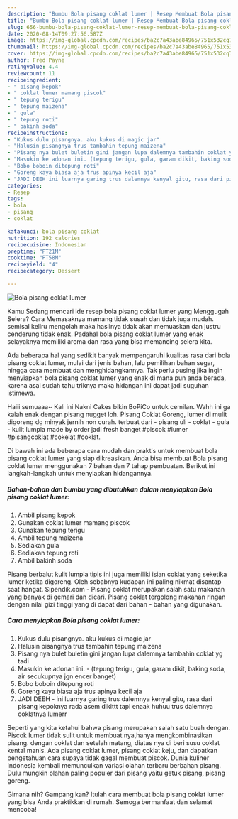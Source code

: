 ```yaml
---
description: "Bumbu Bola pisang coklat lumer | Resep Membuat Bola pisang coklat lumer Yang Bisa Manjain Lidah"
title: "Bumbu Bola pisang coklat lumer | Resep Membuat Bola pisang coklat lumer Yang Bisa Manjain Lidah"
slug: 656-bumbu-bola-pisang-coklat-lumer-resep-membuat-bola-pisang-coklat-lumer-yang-bisa-manjain-lidah
date: 2020-08-14T09:27:56.587Z
image: https://img-global.cpcdn.com/recipes/ba2c7a43abe84965/751x532cq70/bola-pisang-coklat-lumer-foto-resep-utama.jpg
thumbnail: https://img-global.cpcdn.com/recipes/ba2c7a43abe84965/751x532cq70/bola-pisang-coklat-lumer-foto-resep-utama.jpg
cover: https://img-global.cpcdn.com/recipes/ba2c7a43abe84965/751x532cq70/bola-pisang-coklat-lumer-foto-resep-utama.jpg
author: Fred Payne
ratingvalue: 4.4
reviewcount: 11
recipeingredient:
- " pisang kepok"
- " coklat lumer mamang piscok"
- " tepung terigu"
- " tepung maizena"
- " gula"
- " tepung roti"
- " bakinh soda"
recipeinstructions:
- "Kukus dulu pisangnya. aku kukus di magic jar"
- "Halusin pisangnya trus tambahin tepung maizena"
- "Pisang nya bulet buletin gini jangan lupa dalemnya tambahin coklat yg tadi"
- "Masukin ke adonan ini. (tepung terigu, gula, garam dikit, baking soda, air secukupnya jgn encer banget)"
- "Bobo boboin ditepung roti"
- "Goreng kaya biasa aja trus apinya kecil aja"
- "JADI DEEH ini luarnya garing trus dalemnya kenyal gitu, rasa dari pisang kepoknya rada asem dikittt tapi enaak huhuu trus dalemnya coklatnya lumerr"
categories:
- Resep
tags:
- bola
- pisang
- coklat

katakunci: bola pisang coklat 
nutrition: 192 calories
recipecuisine: Indonesian
preptime: "PT21M"
cooktime: "PT58M"
recipeyield: "4"
recipecategory: Dessert

---
```



![Bola pisang coklat lumer](https://img-global.cpcdn.com/recipes/ba2c7a43abe84965/751x532cq70/bola-pisang-coklat-lumer-foto-resep-utama.jpg)

Kamu Sedang mencari ide resep bola pisang coklat lumer yang Menggugah Selera? Cara Memasaknya memang tidak susah dan tidak juga mudah. semisal keliru mengolah maka hasilnya tidak akan memuaskan dan justru cenderung tidak enak. Padahal bola pisang coklat lumer yang enak selayaknya memiliki aroma dan rasa yang bisa memancing selera kita.

Ada beberapa hal yang sedikit banyak mempengaruhi kualitas rasa dari bola pisang coklat lumer, mulai dari jenis bahan, lalu pemilihan bahan segar, hingga cara membuat dan menghidangkannya. Tak perlu pusing jika ingin menyiapkan bola pisang coklat lumer yang enak di mana pun anda berada, karena asal sudah tahu triknya maka hidangan ini dapat jadi suguhan istimewa.

Haiii semuaaa~ Kali ini Nakni Cakes bikin BoPiCo untuk cemilan. Wahh ini ga kalah enak dengan pisang nugget loh. Pisang Coklat Goreng, lumer di mulit digoreng dg minyak jernih non curah. terbuat dari - pisang uli - coklat - gula - kulit lumpia made by order jadi fresh banget #piscok #lumer #pisangcoklat #cokelat #coklat.


Di bawah ini ada beberapa cara mudah dan praktis untuk membuat bola pisang coklat lumer yang siap dikreasikan. Anda bisa membuat Bola pisang coklat lumer menggunakan 7 bahan dan 7 tahap pembuatan. Berikut ini langkah-langkah untuk menyiapkan hidangannya.

<!--inarticleads1-->

##### Bahan-bahan dan bumbu yang dibutuhkan dalam menyiapkan Bola pisang coklat lumer:

1. Ambil  pisang kepok
1. Gunakan  coklat lumer mamang piscok
1. Gunakan  tepung terigu
1. Ambil  tepung maizena
1. Sediakan  gula
1. Sediakan  tepung roti
1. Ambil  bakinh soda


Pisang berbalut kulit lumpia tipis ini juga memiliki isian coklat yang seketika lumer ketika digoreng. Oleh sebabnya kudapan ini paling nikmat disantap saat hangat. Sipendik.com - Pisang coklat merupakan salah satu makanan yang banyak di gemari dan dicari. Pisang coklat tergolong makanan ringan dengan nilai gizi tinggi yang di dapat dari bahan - bahan yang digunakan. 

<!--inarticleads2-->

##### Cara menyiapkan Bola pisang coklat lumer:

1. Kukus dulu pisangnya. aku kukus di magic jar
1. Halusin pisangnya trus tambahin tepung maizena
1. Pisang nya bulet buletin gini jangan lupa dalemnya tambahin coklat yg tadi
1. Masukin ke adonan ini. - (tepung terigu, gula, garam dikit, baking soda, air secukupnya jgn encer banget)
1. Bobo boboin ditepung roti
1. Goreng kaya biasa aja trus apinya kecil aja
1. JADI DEEH - ini luarnya garing trus dalemnya kenyal gitu, rasa dari pisang kepoknya rada asem dikittt tapi enaak huhuu trus dalemnya coklatnya lumerr


Seperti yang kita ketahui bahwa pisang merupakan salah satu buah dengan. Piscok lumer tidak sulit untuk membuat nya,hanya mengkombinasikan pisang. dengan coklat dan setelah matang, diatas nya di beri susu coklat kental manis. Ada pisang coklat lumer, pisang coklat keju, dan dapatkan pengetahuan cara supaya tidak gagal membuat piscok. Dunia kuliner Indonesia kembali memunculkan variasi olahan terbaru berbahan pisang. Dulu mungkin olahan paling populer dari pisang yaitu getuk pisang, pisang goreng. 

Gimana nih? Gampang kan? Itulah cara membuat bola pisang coklat lumer yang bisa Anda praktikkan di rumah. Semoga bermanfaat dan selamat mencoba!
